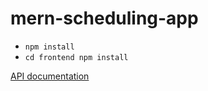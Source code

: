 # mern-scheduling-app

- ```npm install```
- ```cd frontend npm install```

[API documentation](https://documenter.getpostman.com/view/3610772/UVyoVxfZ)
